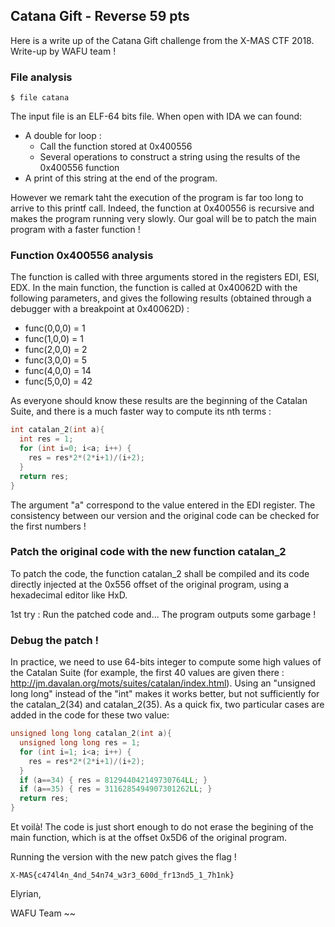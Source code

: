## Catana Gift - Reverse 59 pts

Here is a write up of the Catana Gift challenge from the X-MAS CTF 2018. Write-up by WAFU team !

### File analysis
```
$ file catana
```
The input file is an ELF-64 bits file. When open with IDA we can found:
- A double for loop :
    - Call the function stored at 0x400556
    - Several operations to construct a string using the results of the 0x400556 function
- A print of this string at the end of the program.

However we remark taht the execution of the program is far too long to arrive to this printf call. Indeed, the function at 0x400556 is recursive and makes the program running very slowly. Our goal will be to patch the main program with a faster function !

### Function 0x400556 analysis
The function is called with three arguments stored in the registers EDI, ESI, EDX. In the main function, the function is called at 0x40062D with the following parameters, and gives the following results (obtained through a debugger with a breakpoint at 0x40062D) : 
  - func(0,0,0) = 1
  - func(1,0,0) = 1
  - func(2,0,0) = 2
  - func(3,0,0) = 5
  - func(4,0,0) = 14
  - func(5,0,0) = 42

As everyone should know these results are the beginning of the Catalan Suite, and there is a much faster way to compute its nth terms :

```c
int catalan_2(int a){
  int res = 1;
  for (int i=0; i<a; i++) {
    res = res*2*(2*i+1)/(i+2);
  }
  return res;
}
```

The argument "a" correspond to the value entered in the EDI register. The consistency between our version and the original code can be checked for the first numbers !

### Patch the original code with the new function catalan_2
To patch the code, the function catalan_2 shall be compiled and its code directly injected at the 0x556 offset of the original program, using a hexadecimal editor like HxD.

1st try : Run the patched code and... The program outputs some garbage !

### Debug the patch !
In practice, we need to use 64-bits integer to compute some high values of the Catalan Suite (for example, the first 40 values are given there : http://jm.davalan.org/mots/suites/catalan/index.html). Using an "unsigned long long" instead of the "int" makes it works better, but not sufficiently for the catalan_2(34) and catalan_2(35). As a quick fix, two particular cases are added in the code for these two value:

```c
unsigned long long catalan_2(int a){
  unsigned long long res = 1;
  for (int i=1; i<a; i++) {
    res = res*2*(2*i+1)/(i+2);
  }
  if (a==34) { res = 812944042149730764LL; }
  if (a==35) { res = 3116285494907301262LL; }
  return res;
}
```

Et voilà! The code is just short enough to do not erase the begining of the main function, which is at the offset 0x5D6 of the original program.

Running the version with the new patch gives the flag !
```
X-MAS{c474l4n_4nd_54n74_w3r3_600d_fr13nd5_1_7h1nk}
```

Elyrian,

WAFU Team ~~


